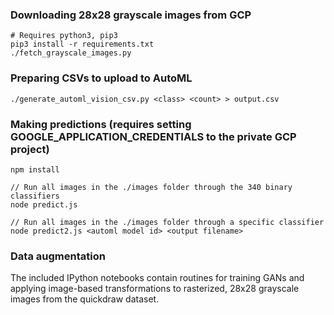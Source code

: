 ### Downloading 28x28 grayscale images from GCP

```
# Requires python3, pip3
pip3 install -r requirements.txt
./fetch_grayscale_images.py
```

### Preparing CSVs to upload to AutoML

```
./generate_automl_vision_csv.py <class> <count> > output.csv
```

### Making predictions (requires setting GOOGLE_APPLICATION_CREDENTIALS to the private GCP project)

```
npm install

// Run all images in the ./images folder through the 340 binary classifiers
node predict.js

// Run all images in the ./images folder through a specific classifier
node predict2.js <automl model id> <output filename>
```

### Data augmentation

The included IPython notebooks contain routines for training GANs and applying image-based transformations to rasterized, 28x28 grayscale images from the quickdraw dataset.
